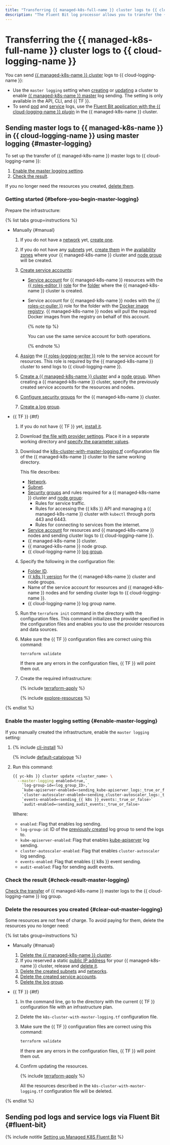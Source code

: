 ```yaml
---
title: "Transferring {{ managed-k8s-full-name }} cluster logs to {{ cloud-logging-name }}"
description: "The Fluent Bit log processor allows you to transfer the {{ managed-k8s-name }} cluster logs to {{ cloud-logging-name }}. The Fluent Bit plugin for {{ cloud-logging-full-name }} module is used to transfer logs."
---
```


# Transferring the {{ managed-k8s-full-name }} cluster logs to {{ cloud-logging-name }}


You can send [{{ managed-k8s-name }} cluster](../../managed-kubernetes/concepts/index.md#kubernetes-cluster) logs to {{ cloud-logging-name }}:
* Use the `master logging` setting when [creating](../../managed-kubernetes/operations/kubernetes-cluster/kubernetes-cluster-create.md) or [updating](../../managed-kubernetes/operations/kubernetes-cluster/kubernetes-cluster-update.md) a cluster to enable [{{ managed-k8s-name }} master](../../managed-kubernetes/concepts/index.md#master) log sending. The setting is only available in the API, CLI, and {{ TF }}.
* To send [pod](../../managed-kubernetes/concepts/index.md#pod) and [service](../../managed-kubernetes/concepts/index.md#service) logs, use the [Fluent Bit application with the {{ cloud-logging-name }} plugin](/marketplace/products/yc/fluent-bit) in the {{ managed-k8s-name }} cluster.

## Sending master logs to {{ managed-k8s-name }} in {{ cloud-logging-name }} using master logging {#master-logging}

To set up the transfer of {{ managed-k8s-name }} master logs to {{ cloud-logging-name }}:
1. [Enable the master logging setting](#enable-master-logging).
1. [Check the result](#check-result-master-logging).

If you no longer need the resources you created, [delete them](#clear-out-master-logging).

### Getting started {#before-you-begin-master-logging}

Prepare the infrastructure:

{% list tabs group=instructions %}

- Manually {#manual}

   1. If you do not have a [network](../../vpc/concepts/network.md#network) yet, [create one](../../vpc/operations/network-create.md).
   1. If you do not have any [subnets](../../vpc/concepts/network.md#subnet) yet, [create them](../../vpc/operations/subnet-create.md) in the [availability zones](../../overview/concepts/geo-scope.md) where your {{ managed-k8s-name }} cluster and [node group](../../managed-kubernetes/concepts/index.md#node-group) will be created.
   1. [Create service accounts](../../iam/operations/sa/create.md#create-sa):
      * [Service account](../../iam/concepts/users/service-accounts.md) for {{ managed-k8s-name }} resources with the [{{ roles-editor }}](../../iam/roles-reference.md#editor) [role](../../iam/concepts/access-control/roles.md) for the [folder](../../resource-manager/concepts/resources-hierarchy.md#folder) where the {{ managed-k8s-name }} cluster is created.
      * Service account for {{ managed-k8s-name }} nodes with the [{{ roles-cr-puller }}](../../container-registry/security/index.md#container-registry-images-puller) role for the folder with the [Docker image](../../container-registry/concepts/docker-image.md) [registry](../../container-registry/concepts/registry.md). {{ managed-k8s-name }} nodes will pull the required Docker images from the registry on behalf of this account.

         {% note tip %}

         You can use the same service account for both operations.

         {% endnote %}

   1. [Assign](../../iam/operations/sa/assign-role-for-sa.md#binding-role-resource) the [{{ roles-logging-writer }}](../../logging/security/index.md#logging-writer) role to the service account for resources. This role is required by the {{ managed-k8s-name }} cluster to send logs to {{ cloud-logging-name }}.
   1. [Create a {{ managed-k8s-name }} cluster](../../managed-kubernetes/operations/kubernetes-cluster/kubernetes-cluster-create.md#kubernetes-cluster-create) and a [node group](../../managed-kubernetes/operations/node-group/node-group-create.md#node-group-create). When creating a {{ managed-k8s-name }} cluster, specify the previously created service accounts for the resources and nodes.
   1. [Configure security groups](../../managed-kubernetes/operations/connect/security-groups.md) for the {{ managed-k8s-name }} cluster.
   1. [Create a log group](../operations/create-group.md).

- {{ TF }} {#tf}

   1. If you do not have {{ TF }} yet, [install it](../../tutorials/infrastructure-management/terraform-quickstart.md#install-terraform).
   1. Download [the file with provider settings](https://github.com/yandex-cloud/examples/tree/master/tutorials/terraform/provider.tf). Place it in a separate working directory and [specify the parameter values](../../tutorials/infrastructure-management/terraform-quickstart.md#configure-provider).
   1. Download the [k8s-cluster-with-master-logging.tf](https://github.com/yandex-cloud/examples/tree/master/tutorials/terraform/managed-kubernetes/k8s-cluster-with-master-logging.tf) configuration file of the {{ managed-k8s-name }} cluster to the same working directory.

      This file describes:
      * [Network](../../vpc/concepts/network.md#network).
      * [Subnet](../../vpc/concepts/network.md#subnet).
      * [Security groups](../../managed-kubernetes/operations/connect/security-groups.md) and rules required for a {{ managed-k8s-name }} cluster and [node group](../../managed-kubernetes/concepts/index.md#node-group):
         * Rules for service traffic.
         * Rules for accessing the {{ k8s }} API and managing a {{ managed-k8s-name }} cluster with `kubectl` through ports 443 and 6443.
         * Rules for connecting to services from the internet.
      * [Service account](../../iam/concepts/users/service-accounts.md) for resources and {{ managed-k8s-name }} nodes and sending cluster logs to {{ cloud-logging-name }}.
      * {{ managed-k8s-name }} cluster.
      * {{ managed-k8s-name }} node group.
      * {{ cloud-logging-name }} [log group](../concepts/log-group.md).
   1. Specify the following in the configuration file:
      * [Folder ID](../../resource-manager/operations/folder/get-id.md).
      * [{{ k8s }} version](../../managed-kubernetes/concepts/release-channels-and-updates.md) for the {{ managed-k8s-name }} cluster and node groups.
      * Name of the service account for resources and {{ managed-k8s-name }} nodes and for sending cluster logs to {{ cloud-logging-name }}.
      * {{ cloud-logging-name }} log group name.
   1. Run the `terraform init` command in the directory with the configuration files. This command initializes the provider specified in the configuration files and enables you to use the provider resources and data sources.
   1. Make sure the {{ TF }} configuration files are correct using this command:

      ```bash
      terraform validate
      ```

      If there are any errors in the configuration files, {{ TF }} will point them out.
   1. Create the required infrastructure:

      {% include [terraform-apply](../../_includes/mdb/terraform/apply.md) %}

      {% include [explore-resources](../../_includes/mdb/terraform/explore-resources.md) %}

{% endlist %}

### Enable the master logging setting {#enable-master-logging}

If you manually created the infrastructure, enable the `master logging` setting:
1. {% include [cli-install](../../_includes/cli-install.md) %}

   {% include [default-catalogue](../../_includes/default-catalogue.md) %}

1. Run this command:

   ```bash
   {{ yc-k8s }} cluster update <cluster_name> \
     --master-logging enabled=true,`
       `log-group-id=<log_group_ID>,`
       `kube-apiserver-enabled=<sending_kube-apiserver_logs:_true_or_false>,`
       `cluster-autoscaler-enabled=<sending_cluster-autoscaler_logs:_true_or_false>,`
       `events-enabled=<sending_{{ k8s }}_events:_true_or_false>`
       `audit-enabled=<sending_audit_events:_true_or_false>
   ```

   Where:
   * `enabled`: Flag that enables log sending.
   * `log-group-id`: ID of the [previously created](#before-you-begin-master-logging) log group to send the logs to.
   * `kube-apiserver-enabled`: Flag that enables [kube-apiserver](https://kubernetes.io/docs/reference/command-line-tools-reference/kube-apiserver/) log sending.
   * `cluster-autoscaler-enabled`: Flag that enables `cluster-autoscaler` log sending.
   * `events-enabled`: Flag that enables {{ k8s }} event sending.
   * `audit-enabled`: Flag for sending audit events.

### Check the result {#check-result-master-logging}

[Check the transfer](../operations/read-logs.md) of {{ managed-k8s-name }} master logs to the {{ cloud-logging-name }} log group.

### Delete the resources you created {#clear-out-master-logging}

Some resources are not free of charge. To avoid paying for them, delete the resources you no longer need:

{% list tabs group=instructions %}

- Manually {#manual}

   1. [Delete the {{ managed-k8s-name }} cluster](../../managed-kubernetes/operations/kubernetes-cluster/kubernetes-cluster-delete.md).
   1. If you reserved a static [public IP address](../../vpc/concepts/address.md#public-addresses) for your {{ managed-k8s-name }} cluster, release and [delete it](../../vpc/operations/address-delete.md).
   1. [Delete the created subnets](../../vpc/operations/subnet-delete.md) and [networks](../../vpc/operations/network-delete.md).
   1. [Delete the created service accounts](../../iam/operations/sa/delete.md).
   1. [Delete the log group](../../logging/operations/delete-group.md).

- {{ TF }} {#tf}

   1. In the command line, go to the directory with the current {{ TF }} configuration file with an infrastructure plan.
   1. Delete the `k8s-cluster-with-master-logging.tf` configuration file.
   1. Make sure the {{ TF }} configuration files are correct using this command:

      ```bash
      terraform validate
      ```

      If there are any errors in the configuration files, {{ TF }} will point them out.
   1. Confirm updating the resources.

      {% include [terraform-apply](../../_includes/mdb/terraform/apply.md) %}

      All the resources described in the `k8s-cluster-with-master-logging.tf` configuration file will be deleted.

{% endlist %}

## Sending pod logs and service logs via Fluent Bit {#fluent-bit}

{% include notitle [Setting up Managed K8S Fluent Bit](../../_tutorials/containers/k8s-fluent-bit-logging.md) %}